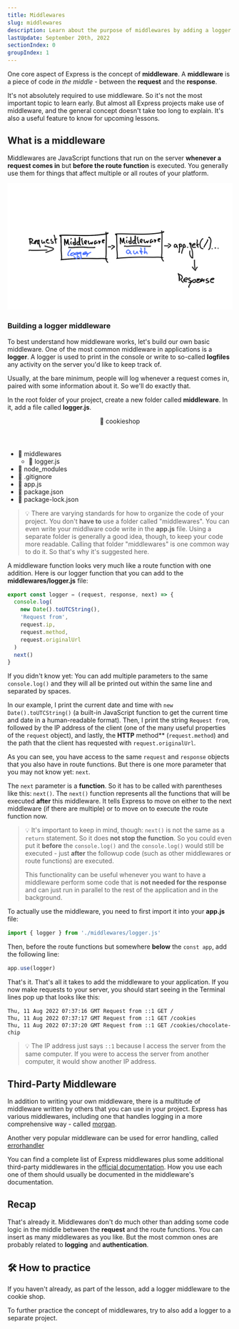 ```yaml
---
title: Middlewares
slug: middlewares
description: Learn about the purpose of middlewares by adding a logger to an Express backend.
lastUpdate: September 20th, 2022
sectionIndex: 0
groupIndex: 1
---
```


One core aspect of Express is the concept of **middleware**. A **middleware** is a piece of code _in the middle_ - between the **request** and the **response**.

It's not absolutely required to use middleware. So it's not the most important topic to learn early. But almost all Express projects make use of middleware, and the general concept doesn't take too long to explain. It's also a useful feature to know for upcoming lessons. 

## What is a middleware

Middlewares are JavaScript functions that run on the server **whenever a request comes in** but **before the route function** is executed. You generally use them for things that affect multiple or all routes of your platform. 

![illustrating middlewares](/assets/content/express-tutorial/v1/1-2-3-middlewares/middlewares.png)

### Building a logger middleware

To best understand how middleware works, let's build our own basic middleware. One of the most common middleware in applications is a **logger**. A logger is used to print in the console or write to so-called **logfiles** any activity on the server you'd like to keep track of. 

Usually, at the bare minimum, people will log whenever a request comes in, paired with some information about it. So we'll do exactly that. 

In the root folder of your project, create a new folder called **middleware**. In it, add a file called **logger.js**. 

<div class="demowindow demowindow--files" aria-hidden="true" tabindex="-1">
  <header>
    <div class="demowindow__btn"></div>
    <div class="demowindow__btn"></div>
    <div class="demowindow__btn"></div>
    <div class="demowindow__title">📁 cookieshop</div>
  </header>
  <main>
    <ul>
      <li>
        📁 middlewares
        <ul>
          <li>📄 logger.js</li>
        </ul>
      </li>
      <li>📁 node_modules</li>
      <li>📄 .gitignore</li>
      <li>📄 app.js</li>
      <li>📄 package.json</li>
      <li>📄 package-lock.json</li>
    </ul>
  </main>
</div>

>💡 There are varying standards for how to organize the code of your project. You don't **have to** use a folder called "middlewares". You can even write your middlware code write in the **app.js** file. 
>Using a separate folder is generally a good idea, though, to keep your code more readable. Calling that folder "middlewares" is one common way to do it. So that's why it's suggested here.

A middleware function looks very much like a route function with one addition. Here is our logger function that you can add to the **middlewares/logger.js** file:

```js
export const logger = (request, response, next) => {
  console.log(
    new Date().toUTCString(), 
    'Request from', 
    request.ip, 
    request.method,
    request.originalUrl
  )
  next()
}
```

If you didn't know yet: You can add multiple parameters to the same `console.log()` and they will all be printed out within the same line and separated by spaces. 

In our example, I print the current date and time with `new Date().toUTCString()` (a built-in JavaScript function to get the current time and date in a human-readable format). Then, I print the string `Request from`, followed by the IP address of the client (one of the many useful properties of the `request` object), and lastly, the **HTTP** method** (`request.method`) and the path that the client has requested with `request.originalUrl`. 

As you can see, you have access to the same `request` and `response` objects that you also have in route functions. But there is one more parameter that you may not know yet: `next`. 

The `next` parameter is a **function**. So it has to be called with parentheses like this: `next()`. The `next()` function represents all the functions that will be executed **after** this middleware. It tells Express to move on either to the next middleware (if there are multiple) or to move on to execute the route function now. 

>💡 It's important to keep in mind, though: `next()` is not the same as a `return` statement. So it does **not stop the function**. So you could even put it **before** the `console.log()` and the `console.log()` would still be executed - just **after** the followup code (such as other middlewares or route functions) are executed. 
>
>This functionality can be useful whenever you want to have a middleware perform some code that is **not needed for the response** and can just run in parallel to the rest of the application and in the background. 

To actually use the middleware, you need to first import it into your **app.js** file: 

```js
import { logger } from './middlewares/logger.js'
```

Then, before the route functions but somewhere **below** the `const app`, add the following line: 

```js
app.use(logger)
```

That's it. That's all it takes to add the middleware to your application. If you now make requests to your server, you should start seeing in the Terminal lines pop up that looks like this: 

```
Thu, 11 Aug 2022 07:37:16 GMT Request from ::1 GET /
Thu, 11 Aug 2022 07:37:17 GMT Request from ::1 GET /cookies
Thu, 11 Aug 2022 07:37:20 GMT Request from ::1 GET /cookies/chocolate-chip
```

>💡 The IP address just says `::1` because I access the server from the same computer. If you were to access the server from another computer, it would show another IP address.

## Third-Party Middleware

In addition to writing your own middleware, there is a multitude of middleware written by others that you can use in your project. Express has various middlewares, including one that handles logging in a more comprehensive way - called [morgan](http://expressjs.com/en/resources/middleware/morgan.html).

Another very popular middleware can be used for error handling, called [errorhandler](http://expressjs.com/en/resources/middleware/errorhandler.html)

You can find a complete list of Express middlewares plus some additional third-party middlewares in the [official documentation](https://expressjs.com/en/resources/middleware.html). How you use each one of them should usually be documented in the middleware's documentation. 

## Recap

That's already it. Middlewares don't do much other than adding some code logic in the middle between the **request** and the route functions. You can insert as many middlewares as you like. But the most common ones are probably related to **logging** and **authentication**. 

## 🛠 How to practice

If you haven't already, as part of the lesson, add a logger middleware to the cookie shop. 

To further practice the concept of middlewares, try to also add a logger to a separate project. 
